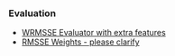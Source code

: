 
### Evaluation

- [WRMSSE Evaluator with extra features](https://www.kaggle.com/dhananjay3/wrmsse-evaluator-with-extra-features)
- [RMSSE Weights - please clarify](https://www.kaggle.com/c/m5-forecasting-accuracy/discussion/134244)
